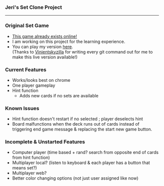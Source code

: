 ### Jeri's Set Clone Project ###

- - -

### Original Set Game ###
- [This game already exists online!][sg] 
- I am working on this project for the learning experience.
- You can play my version [here][myst].  
  (Thanks to [Vinientskyzilla][vz] for writing every git command out for me to make this live version available!)

[sg]: http://www.setgame.com/
[myst]: https://drvonnjerryxlii.github.io/setGame/setGame.html
[vz]: https://github.com/Vinietskyzilla

### Current Features ###
- Works/looks best on chrome
- One player gameplay
- Hint function
   - Adds new cards if no sets are available

### Known Issues ###
- Hint function doesn't restart if no selected ; player deselects hint
- Board malfunctions when the deck runs out of cards instead of triggering end
  game message & replacing the start new game button.

### Incomplete & Unstarted Features ###
- Computer player (time based + rand? search from opposite end of cards from hint function)
- Multiplayer local? (listen to keyboard & each player has a button that means set?)
- Multiplayer web?
- Better color changing options (not just user assigned like now)

